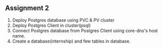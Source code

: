 ## Assignment 2

 1. Deploy Postgres database using PVC & PV cluster
 2. Deploy Postgres Client in cluster(psql)
 3. Connect Postgres database from Postgres Client using core-dns's host name.
 4. Create a database(internship) and few tables in database.
